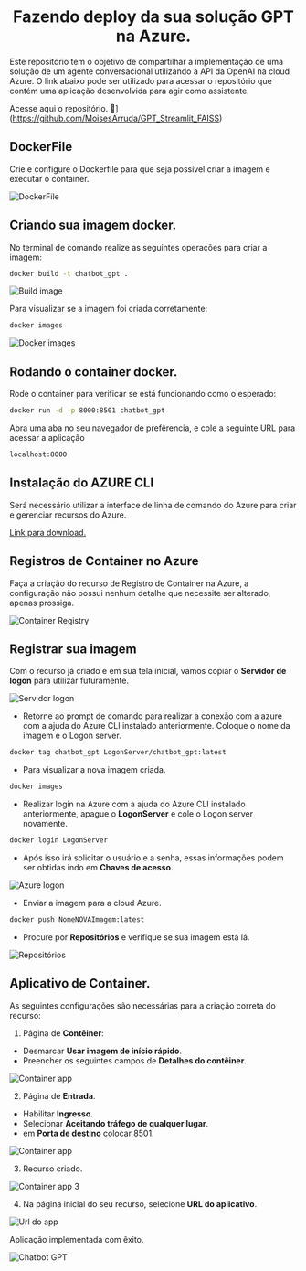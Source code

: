 <h1 align="center"> Fazendo deploy da sua solução GPT na Azure. </h1>
Este repositório tem o objetivo de compartilhar a implementação de uma solução de um agente conversacional utilizando a API da OpenAI na cloud Azure.
O link abaixo pode ser utilizado para acessar o repositório que contém uma aplicação desenvolvida para agir como assistente.

Acesse aqui o repositório. 📁](https://github.com/MoisesArruda/GPT_Streamlit_FAISS)

## DockerFile

Crie e configure o Dockerfile para que seja possível criar a imagem e executar o container.

![DockerFile](https://github.com/MoisesArruda/Deploy_GPT_Azure/blob/main/imgs/DockerFile.png)

## Criando sua imagem docker.

No terminal de comando realize as seguintes operações para criar a imagem:

```bash
docker build -t chatbot_gpt .
```
![Build image](https://github.com/MoisesArruda/Deploy_GPT_Azure/blob/main/imgs/build%20image.png)


Para visualizar se a imagem foi criada corretamente:

```bash
docker images
```

![Docker images](https://github.com/MoisesArruda/Deploy_GPT_Azure/blob/main/imgs/docker%20images.png)

## Rodando o container docker.

Rode o container para verificar se está funcionando como o esperado:

```bash
docker run -d -p 8000:8501 chatbot_gpt 
```

Abra uma aba no seu navegador de prefêrencia, e cole a seguinte URL para acessar a aplicação

```bash
localhost:8000
```

## Instalação do AZURE CLI

Será necessário utilizar a interface de linha de comando do Azure para criar e gerenciar recursos do Azure.

[Link para download.](https://learn.microsoft.com/pt-br/cli/azure/)

## Registros de Container no Azure

Faça a criação do recurso de Registro de Container na Azure, a configuração não possui nenhum detalhe que necessite ser alterado, apenas prossiga.

![Container Registry](https://github.com/MoisesArruda/Deploy_GPT_Azure/blob/main/imgs/Container_registry.png)


## Registrar sua imagem

Com o recurso já criado e em sua tela inicial, vamos copiar o **Servidor de logon** para utilizar futuramente.

![Servidor logon](https://github.com/MoisesArruda/Deploy_GPT_Azure/blob/main/imgs/servidor_Logon.png)

- Retorne ao prompt de comando para realizar a conexão com a azure com a ajuda do Azure CLI instalado anteriormente. Coloque o nome da imagem e o Logon server.

```bash
docker tag chatbot_gpt LogonServer/chatbot_gpt:latest
```

- Para visualizar a nova imagem criada.

```bash
docker images
``` 

- Realizar login na Azure com a ajuda do Azure CLI instalado anteriormente, apague o **LogonServer** e cole o Logon server novamente.

```bash
docker login LogonServer
```

- Após isso irá solicitar o usuário e a senha, essas informações podem ser obtidas indo em **Chaves de acesso**.

![Azure logon](https://github.com/MoisesArruda/Deploy_GPT_Azure/blob/main/imgs/docker%20login.png)

- Enviar a imagem para a cloud Azure.

```bash
docker push NomeNOVAImagem:latest
```

- Procure por **Repositórios** e verifique se sua imagem está lá.

![Repositórios](https://github.com/MoisesArruda/Deploy_GPT_Azure/blob/main/imgs/Reposit%C3%B3rios.png)


## Aplicativo de Container.

As seguintes configurações são necessárias para a criação correta do recurso:

1. Página de **Contêiner**:

- Desmarcar **Usar imagem de início rápido**.
- Preencher os seguintes campos de **Detalhes do contêiner**.
  
![Container app ](https://github.com/MoisesArruda/Deploy_GPT_Azure/blob/main/imgs/Container_app.png)

2. Página de **Entrada**.

- Habilitar **Ingresso**.
- Selecionar **Aceitando tráfego de qualquer lugar**.
- em **Porta de destino** colocar 8501.

![Container app ](https://github.com/MoisesArruda/Deploy_GPT_Azure/blob/main/imgs/Container_app2.png)

3.   Recurso criado.

![Container app 3](https://github.com/MoisesArruda/Deploy_GPT_Azure/blob/main/imgs/Container_app3.png)

4. Na página inicial do seu recurso, selecione **URL do aplicativo**.

![Url do app](https://github.com/MoisesArruda/Deploy_GPT_Azure/blob/main/imgs/url_app.png)


Aplicação implementada com êxito.

![Chatbot GPT](https://github.com/MoisesArruda/Deploy_GPT_Azure/blob/main/imgs/Gpt_streamlit.png)

